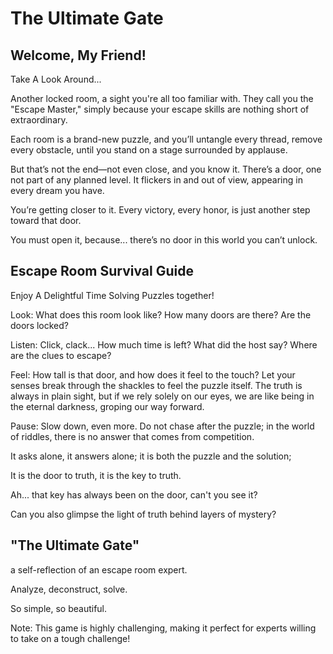 # The Ultimate Gate

## Welcome, My Friend! 

Take A Look Around...

Another locked room, a sight you're all too familiar with. They call you the "Escape Master," simply because your escape skills are nothing short of extraordinary.

Each room is a brand-new puzzle, and you’ll untangle every thread, remove every obstacle, until you stand on a stage surrounded by applause.

But that’s not the end—not even close, and you know it. There’s a door, one not part of any planned level. It flickers in and out of view, appearing in every dream you have.

You’re getting closer to it. Every victory, every honor, is just another step toward that door.

You must open it, because... there’s no door in this world you can’t unlock.


## Escape Room Survival Guide

Enjoy A Delightful Time Solving Puzzles together!

Look: What does this room look like? How many doors are there? Are the doors locked?

Listen: Click, clack... How much time is left? What did the host say? Where are the clues to escape?

Feel: How tall is that door, and how does it feel to the touch?
Let your senses break through the shackles to feel the puzzle itself.
The truth is always in plain sight, but if we rely solely on our eyes, we are like being in the eternal darkness, groping our way forward.

Pause: Slow down, even more.
Do not chase after the puzzle; in the world of riddles, there is no answer that comes from competition.

It asks alone, it answers alone; it is both the puzzle and the solution;

It is the door to truth, it is the key to truth.

Ah... that key has always been on the door, can't you see it?

Can you also glimpse the light of truth behind layers of mystery?

## "The Ultimate Gate"

a self-reflection of an escape room expert.

Analyze, deconstruct, solve.

So simple, so beautiful.



Note: This game is highly challenging, making it perfect for experts willing to take on a tough challenge!
